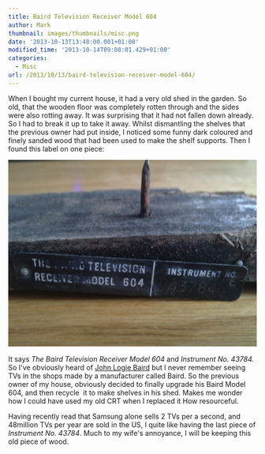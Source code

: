 ```yaml
---
title: Baird Television Receiver Model 604
author: Mark
thumbnail: images/thumbnails/misc.png
date: '2013-10-13T13:48:00.001+01:00'
modified_time: '2013-10-14T09:08:01.429+01:00'
categories:
  - Misc
url: /2013/10/13/baird-television-receiver-model-604/
---
```



When I bought my current house, it had a very old shed in the garden. So old, that the wooden floor was completely rotten through and the sides were also rotting away. It was surprising that it had not fallen down already. So I had to break it up to take it away. Whilst dismantling the shelves that the previous owner had put inside, I noticed some funny dark coloured and finely sanded wood that had been used to make the shelf supports. Then I found this label on one piece:

![Baird Television Receiver 605](/images/posts/BairdTelevisionReceiver604.png)

It says *The Baird Television Receiver Model 604* and *Instrument No. 43784.* So I've obviously heard of [John Logie Baird](http://en.wikipedia.org/wiki/John_Logie_Baird) but I never remember seeing TVs in the shops made by a manufacturer called Baird.   So the previous owner of my house, obviously decided to finally upgrade his Baird Model 604, and then recycle &nbsp;it to make shelves in his shed. Makes me wonder how I could have used my old CRT when I replaced it How resourceful. 

Having recently read that Samsung alone sells 2 TVs per a second, and 48million TVs per year are sold in the US, I quite like having the last piece of *Instrument No. 43784*. Much to my wife's annoyance, I will be keeping this old piece of wood. 
